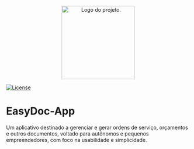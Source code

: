 <p align="center">
  <picture>
    <source srcset="EasyDoc/app/src/main/res/drawable/logo.png" width="200px">
    <img alt="Logo do projeto.">
  </picture>
</p>

[![License](https://img.shields.io/badge/License-GPLv3-blue.svg?style=flat)](https://github.com/N1ck120/EasyDoc-App/blob/main/LICENSE)
# EasyDoc-App

Um aplicativo destinado a gerenciar e gerar ordens de serviço, orçamentos e outros documentos, voltado para autônomos e pequenos empreendedores, com foco na usabilidade e simplicidade.
